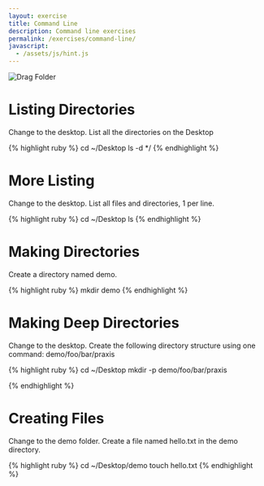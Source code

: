 ```yaml
---
layout: exercise
title: Command Line
description: Command line exercises
permalink: /exercises/command-line/
javascript:
  - /assets/js/hint.js
---
```


![Drag Folder](http://media.24ways.org/2013/coyier/drag-folder.gif)

# Listing Directories

Change to the desktop. List all the directories on the Desktop

{% highlight ruby %}
cd ~/Desktop
ls -d */
{% endhighlight %}

# More Listing

Change to the desktop. List all files and directories, 1 per line.

{% highlight ruby %}
cd ~/Desktop
ls
{% endhighlight %}

# Making Directories

Create a directory named demo.

{% highlight ruby %}
mkdir demo
{% endhighlight %}

# Making Deep Directories

Change to the desktop. Create the following directory structure using one command: demo/foo/bar/praxis

{% highlight ruby %}
cd ~/Desktop
mkdir -p demo/foo/bar/praxis

{% endhighlight %}

# Creating Files

Change to the demo folder. Create a file named hello.txt in the demo directory.

 {% highlight ruby %}
cd ~/Desktop/demo
touch hello.txt
{% endhighlight %}